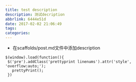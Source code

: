 ```yaml
---
title: test description
description: 测试decription
abbrlink: 6444e51d
date: 2017-02-02 21:06:49
tags:
categories:
---
```


- 在scaffolds/post.md文件中添加description

```
$(window).load(function(){
 $('pre').addClass('prettyprint linenums').attr('style', 'overflow:auto;');
   prettyPrint();
 })
```